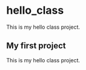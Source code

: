 # hello_class

This is my hello class project.

## My first project

This is my hello class project.
